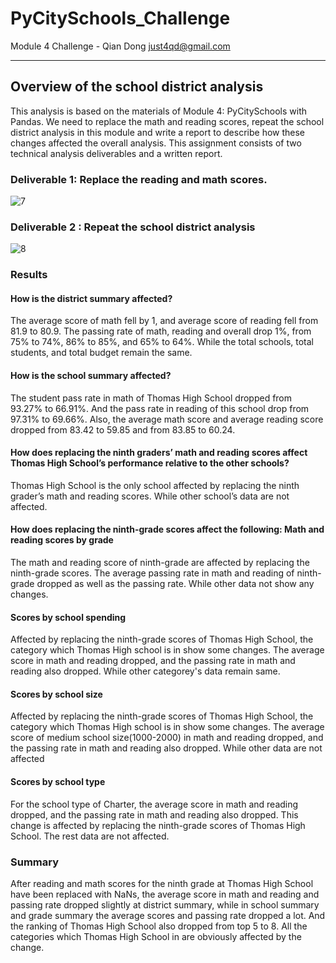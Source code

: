 # PyCitySchools_Challenge
Module 4 Challenge  - Qian Dong <just4qd@gmail.com>

---

## Overview of the school district analysis
This analysis is based on the materials of Module 4: PyCitySchools with Pandas. We need to replace the math and reading scores, repeat the school district analysis in this module and write a report to describe how these changes affected the overall analysis.
This assignment consists of two technical analysis deliverables and a written report. 

### Deliverable 1: Replace the reading and math scores.
![7](https://user-images.githubusercontent.com/86527347/127798327-7f79b9e1-d7a9-48e2-8ea6-a7aadbd5656c.png)


### Deliverable 2 : Repeat the school district analysis
![8](https://user-images.githubusercontent.com/86527347/127798326-b530b6f2-4166-4c25-a205-cfe915fe1dfe.png)


### Results
#### How is the district summary affected?
The average score of math fell by 1, and average score of reading fell from 81.9 to 80.9. The passing rate of math, reading and overall drop 1%, from 75% to 74%, 86% to 85%, and 65% to 64%. While the total schools, total students, and total budget remain the same.

#### How is the school summary affected?
The student pass rate in math of Thomas High School dropped from 93.27% to 66.91%. And the pass rate in reading of this school drop from 97.31% to 69.66%. Also, the average math score and average reading score dropped from 83.42 to 59.85 and from 83.85 to 60.24.

#### How does replacing the ninth graders’ math and reading scores affect Thomas High School’s performance relative to the other schools?
Thomas High School is the only school affected by replacing the ninth grader’s math and reading scores. While other school’s data are not affected.

#### How does replacing the ninth-grade scores affect the following: Math and reading scores by grade
The math and reading score of ninth-grade are affected by replacing the ninth-grade scores. The average passing rate in math and reading of ninth-grade dropped as well as the passing rate. While other data not show any changes.

#### Scores by school spending
Affected by replacing the ninth-grade scores of Thomas High School, the category which Thomas High school is in show some changes. The average score in math and reading dropped, and the passing rate in math and reading also dropped. While other categorey's data remain same.

#### Scores by school size
Affected by replacing the ninth-grade scores of Thomas High School, the category which Thomas High school is in show some changes. The average score of medium school size(1000-2000) in math and reading dropped, and the passing rate in math and reading also dropped. While other data are not affected

#### Scores by school type
For the school type of Charter, the average score in math and reading dropped, and the passing rate in math and reading also dropped. This change is affected by replacing the ninth-grade scores of Thomas High School. The rest data are not affected.


### Summary
After reading and math scores for the ninth grade at Thomas High School have been replaced with NaNs, the average score in math and reading and passing rate dropped slightly at district summary, while in school summary and grade summary the average scores and passing rate dropped a lot. And the ranking of Thomas High School also dropped from top 5 to 8. All the categories which Thomas High School in are obviously affected by the change.







